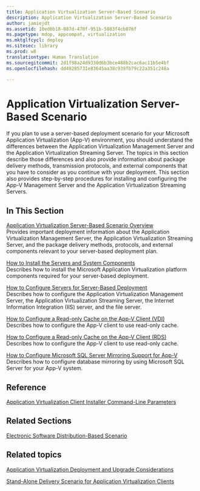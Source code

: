 ```yaml
---
title: Application Virtualization Server-Based Scenario
description: Application Virtualization Server-Based Scenario
author: jamiejdt
ms.assetid: 10ed0b18-087d-470f-951b-5083f4cb076f
ms.pagetype: mdop, appcompat, virtualization
ms.mktglfcycl: deploy
ms.sitesec: library
ms.prod: w8
translationtype: Human Translation
ms.sourcegitcommit: 2d1f98a24d9330d6b3bce488b2cac6ac11b5e4bf
ms.openlocfilehash: dd48285731e83645aa38c939fb79c22a351c248a

---
```



# Application Virtualization Server-Based Scenario


If you plan to use a server-based deployment scenario for your Microsoft Application Virtualization (App-V) environment, you should understand the differences between the Application Virtualization Management Server and the Application Virtualization Streaming Server. The topics in this section describe those differences and also provide information about package delivery methods, transmission protocols, and external components that you have to consider as you continue with your deployment. This section also provides step-by-step procedures for installing and configuring the App-V Management Server and the Application Virtualization Streaming Servers.

## In This Section


<a href="" id="application-virtualization-server-based-scenario-overview"></a>[Application Virtualization Server-Based Scenario Overview](application-virtualization-server-based-scenario-overview.md)  
Provides important deployment information about the Application Virtualization Management Server, the Application Virtualization Streaming Server, and the package delivery methods, protocols, and external components relevant to your server-based deployment plan.

<a href="" id="how-to-install-the-servers-and-system-components"></a>[How to Install the Servers and System Components](how-to-install-the-servers-and-system-components.md)  
Describes how to install the Microsoft Application Virtualization platform components required for your server-based deployment.

<a href="" id="how-to-configure-servers-for-server-based-deployment"></a>[How to Configure Servers for Server-Based Deployment](how-to-configure-servers-for-server-based-deployment.md)  
Describes how to configure the Application Virtualization Management Server, the Application Virtualization Streaming Server, the Internet Information Integration (IIS) server, and the file server.

<a href="" id="how-to-configure-a-read-only-cache-on-the-app-v-client--vdi-"></a>[How to Configure a Read-only Cache on the App-V Client (VDI)](how-to-configure-a-read-only-cache-on-the-app-v-client--vdi-.md)  
Describes how to configure the App-V client to use read-only cache.

<a href="" id="how-to-configure-a-read-only-cache-on-the-app-v-client--rds-"></a>[How to Configure a Read-only Cache on the App-V Client (RDS)](how-to-configure-a-read-only-cache-on-the-app-v-client--rds--sp1.md)  
Describes how to configure the App-V client to use read-only cache.

<a href="" id="how-to-configure-microsoft-sql-server-mirroring-support-for-app-v"></a>[How to Configure Microsoft SQL Server Mirroring Support for App-V](how-to-configure-microsoft-sql-server-mirroring-support-for-app-v.md)  
Describes how to configure database mirroring by using Microsoft SQL Server for your App-V system.

## Reference


[Application Virtualization Client Installer Command-Line Parameters](application-virtualization-client-installer-command-line-parameters.md)

## Related Sections


[Electronic Software Distribution-Based Scenario](electronic-software-distribution-based-scenario.md)

## Related topics


[Application Virtualization Deployment and Upgrade Considerations](application-virtualization-deployment-and-upgrade-considerations.md)

[Stand-Alone Delivery Scenario for Application Virtualization Clients](stand-alone-delivery-scenario-for-application-virtualization-clients.md)

 

 








<!--HONumber=Jun16_HO4-->


